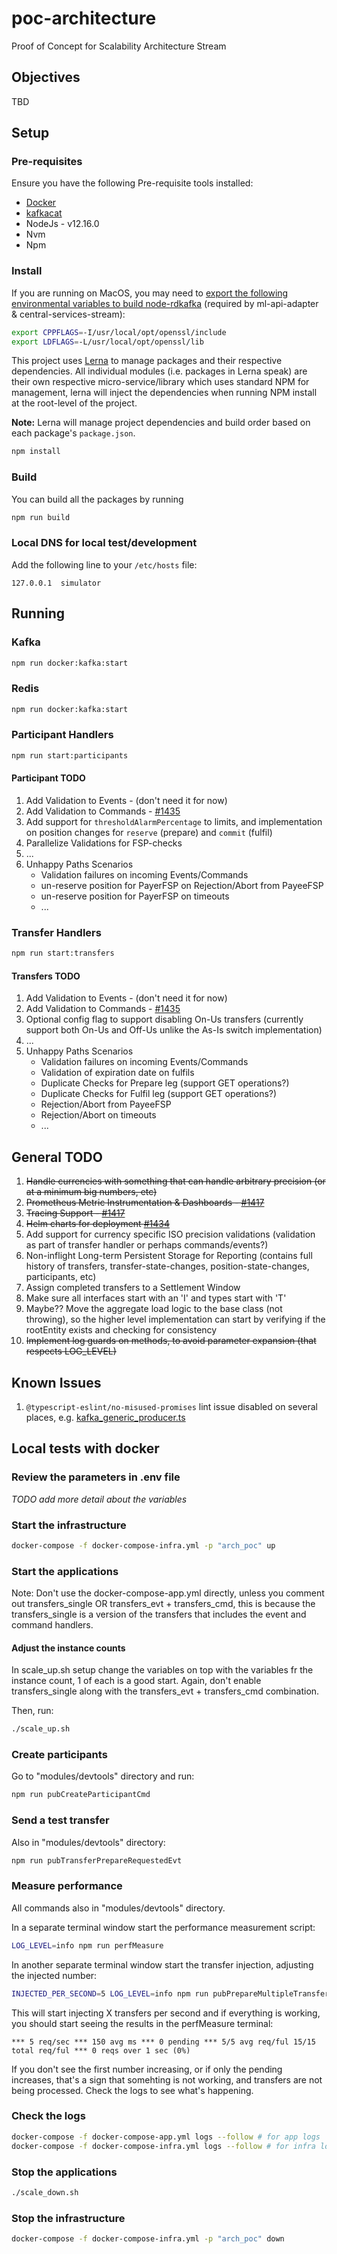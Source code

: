 # poc-architecture

Proof of Concept for Scalability Architecture Stream

## Objectives

TBD

## Setup

### Pre-requisites
Ensure you have the following Pre-requisite tools installed:
- [Docker](https://docs.docker.com/get-docker/)
- [kafkacat](https://github.com/edenhill/kafkacat#install)
- NodeJs - v12.16.0
- Nvm
- Npm

### Install
If you are running on MacOS, you may need to [export the following environmental variables to build node-rdkafka](https://github.com/Blizzard/node-rdkafka#mac-os-high-sierra--mojave) (required by ml-api-adapter & central-services-stream):

```bash
export CPPFLAGS=-I/usr/local/opt/openssl/include
export LDFLAGS=-L/usr/local/opt/openssl/lib
```

This project uses [Lerna](https://lerna.js.org/) to manage packages and their respective dependencies. All individual modules (i.e. packages in Lerna speak) are their own respective micro-service/library which uses standard NPM for management, lerna will inject the dependencies when running NPM install at the root-level of the project.

**Note:** Lerna will manage project dependencies and build order based on each package's `package.json`.

```sh
npm install
```

### Build
You can build all the packages by running

```sh
npm run build
```

### Local DNS for local test/development

Add the following line to your `/etc/hosts` file:

`127.0.0.1  simulator`


## Running

### Kafka

```sh
npm run docker:kafka:start
```
### Redis

```sh
npm run docker:kafka:start
```

### Participant Handlers

```sh
npm run start:participants
```

#### Participant TODO

1. Add Validation to Events - (don't need it for now)
2. Add Validation to Commands - [#1435](https://github.com/mojaloop/project/issues/1435)
4. Add support for `thresholdAlarmPercentage` to limits, and implementation on position changes for `reserve` (prepare) and `commit` (fulfil)
5. Parallelize Validations for FSP-checks
6. ...
7. Unhappy Paths Scenarios
    - Validation failures on incoming Events/Commands
    - un-reserve position for PayerFSP on Rejection/Abort from PayeeFSP
    - un-reserve position for PayerFSP on timeouts
    - ...

### Transfer Handlers

```sh
npm run start:transfers
```

#### Transfers TODO

1. Add Validation to Events - (don't need it for now)
2. Add Validation to Commands - [#1435](https://github.com/mojaloop/project/issues/1435)
3. Optional config flag to support disabling On-Us transfers (currently support both On-Us and Off-Us unlike the As-Is switch implementation)
4. ...
5. Unhappy Paths Scenarios
    - Validation failures on incoming Events/Commands
    - Validation of expiration date on fulfils
    - Duplicate Checks for Prepare leg (support GET operations?)
    - Duplicate Checks for Fulfil leg (support GET operations?)
    - Rejection/Abort from PayeeFSP
    - Rejection/Abort on timeouts
    - ...


## General TODO

1. ~~Handle currencies with something that can handle arbitrary precision (or at a minimum big numbers, etc)~~
2. ~~Prometheus Metric Instrumentation & Dashboards - [#1417](https://github.com/mojaloop/project/issues/1417)~~
3. ~~Tracing Support - [#1417](https://github.com/mojaloop/project/issues/1417)~~
4. ~~Helm charts for deployment [#1434](https://github.com/mojaloop/project/issues/1434)~~
5. Add support for currency specific ISO precision validations (validation as part of transfer handler or perhaps commands/events?)
6. Non-inflight Long-term Persistent Storage for Reporting (contains full history of transfers, transfer-state-changes, position-state-changes, participants, etc)
7. Assign completed transfers to a Settlement Window
8. Make sure all interfaces start with an 'I' and types start with 'T'
9. Maybe?? Move the aggregate load logic to the base class (not throwing), so the higher level implementation can start by verifying if the rootEntity exists and checking for consistency
10. ~~Implement log guards on methods, to avoid parameter expansion (that respects LOG_LEVEL)~~

## Known Issues

1. `@typescript-eslint/no-misused-promises` lint issue disabled on several places, e.g. [kafka_generic_producer.ts](./modules/libInfrastructure/src/kafka_generic_producer.ts)


## Local tests with docker

### Review the parameters in .env file
_TODO add more detail about the variables_

### Start the infrastructure
```sh
docker-compose -f docker-compose-infra.yml -p "arch_poc" up
```

### Start the applications
Note: Don't use the docker-compose-app.yml directly, unless you comment out transfers_single OR transfers_evt + transfers_cmd, this is because the transfers_single is a version of the transfers that includes the event and command handlers.

#### Adjust the instance counts
In scale_up.sh setup change the variables on top with the variables fr the instance count, 1 of each is a good start.
Again, don't enable transfers_single along with the transfers_evt + transfers_cmd combination.

Then, run:
```sh
./scale_up.sh
```

### Create participants
Go to "modules/devtools" directory and run:

```sh
npm run pubCreateParticipantCmd
```
### Send a test transfer
Also in "modules/devtools" directory:

```sh
npm run pubTransferPrepareRequestedEvt
```

### Measure performance
All commands also in "modules/devtools" directory.

In a separate terminal window start the performance measurement script:

```sh
LOG_LEVEL=info npm run perfMeasure
```
In another separate terminal window start the transfer injection, adjusting the injected number:

```sh
INJECTED_PER_SECOND=5 LOG_LEVEL=info npm run pubPrepareMultipleTransferEvt
```

This will start injecting X transfers per second and if everything is working, you should start seeing the results in the perfMeasure terminal:

```
*** 5 req/sec *** 150 avg ms *** 0 pending *** 5/5 avg req/ful 15/15 total req/ful *** 0 reqs over 1 sec (0%)
```

If you don't see the first number increasing, or if only the pending increases, that's a sign that somehting is not working, and transfers are not being processed.
Check the logs to see what's happening.

### Check the logs
```sh
docker-compose -f docker-compose-app.yml logs --follow # for app logs
docker-compose -f docker-compose-infra.yml logs --follow # for infra logs
```


### Stop the applications
```sh
./scale_down.sh
```

### Stop the infrastructure
```sh
docker-compose -f docker-compose-infra.yml -p "arch_poc" down
```
